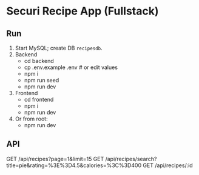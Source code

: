 
# Securi Recipe App (Fullstack)

## Run
1) Start MySQL; create DB `recipesdb`.
2) Backend
   - cd backend
   - cp .env.example .env  # or edit values
   - npm i
   - npm run seed
   - npm run dev
3) Frontend
   - cd frontend
   - npm i
   - npm run dev
4) Or from root:
   - npm run dev

## API
GET /api/recipes?page=1&limit=15
GET /api/recipes/search?title=pie&rating=%3E%3D4.5&calories=%3C%3D400
GET /api/recipes/:id
